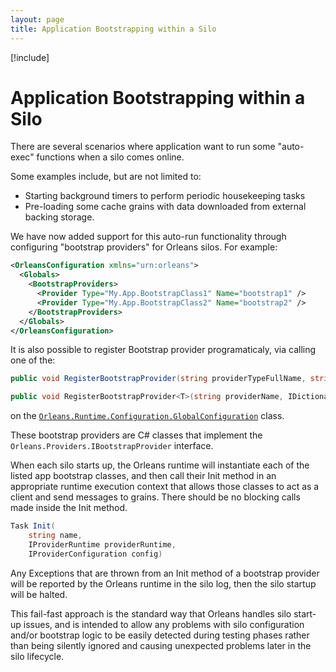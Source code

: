 ```yaml
---
layout: page
title: Application Bootstrapping within a Silo
---
```


[!include[](../../warning-banner.md)]

# Application Bootstrapping within a Silo

There are several scenarios where application want to run some "auto-exec" functions when a silo comes online.

Some examples include, but are not limited to:
* Starting background timers to perform periodic housekeeping tasks
* Pre-loading some cache grains with data downloaded from external backing storage.

We have now added support for this auto-run functionality through configuring "bootstrap providers" for Orleans silos. For example:

``` xml
<OrleansConfiguration xmlns="urn:orleans">
  <Globals>
    <BootstrapProviders>
      <Provider Type="My.App.BootstrapClass1" Name="bootstrap1" />
      <Provider Type="My.App.BootstrapClass2" Name="bootstrap2" />
    </BootstrapProviders>
  </Globals>
</OrleansConfiguration>
```

It is also possible to register Bootstrap provider programaticaly, via calling one of the:

``` csharp
public void RegisterBootstrapProvider(string providerTypeFullName, string providerName, IDictionary<string, string> properties = null)

public void RegisterBootstrapProvider<T>(string providerName, IDictionary<string, string> properties = null) where T : IBootstrapProvider
```
on the [`Orleans.Runtime.Configuration.GlobalConfiguration`](https://github.com/dotnet/orleans/blob/master/src/Orleans/Configuration/GlobalConfiguration.cs) class.

These bootstrap providers are C# classes that implement the `Orleans.Providers.IBootstrapProvider` interface.

When each silo starts up, the Orleans runtime will instantiate each of the listed app bootstrap classes, and then call their Init method in an appropriate runtime execution context that allows those classes to act as a client and send messages to grains. There should be no blocking calls made inside the Init method.

``` csharp
Task Init(
    string name,
    IProviderRuntime providerRuntime,
    IProviderConfiguration config)
```

Any Exceptions that are thrown from an Init method of a bootstrap provider will be reported by the Orleans runtime in the silo log, then the silo startup will be halted.

This fail-fast approach is the standard way that Orleans handles silo start-up issues, and is intended to allow any problems with silo configuration and/or bootstrap logic to be easily detected during testing phases rather than being silently ignored and causing unexpected problems later in the silo lifecycle.
